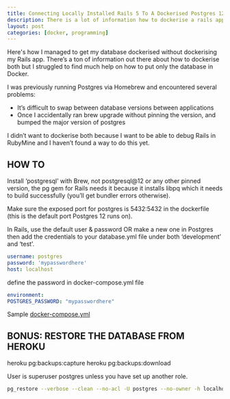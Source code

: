 ```yaml
---
title: Connecting Locally Installed Rails 5 To A Dockerised Postgres 12
description: There is a lot of information how to dockerise a rails app and a database, but not a lot of help to only dockerise the database. Here's how.
layout: post
categories: [docker, programming]
---
```

Here's how I managed to get my database dockerised without dockerising my Rails app. There’s a ton of information out there about how to dockerise both but I struggled to find much help on how to put only the database in Docker.

I was previously running Postgres via Homebrew and encountered several problems:

- It’s difficult to swap between database versions between applications
- Once I accidentally ran brew upgrade without pinning the version, and bumped the major version of postgres

I didn’t want to dockerise both because I want to be able to debug Rails in RubyMine and I haven’t found a way to do this yet.

## HOW TO
Install ‘postgresql’ with Brew, not postgresql@12 or any other pinned version, the pg gem for Rails needs it because it installs libpq which it needs to build successfully (you’ll get bundler errors otherwise).

Make sure the exposed port for postgres is 5432:5432 in the dockerfile (this is the default port Postgres 12 runs on).

In Rails, use the default user & password OR make a new one in Postgres then add the credentials to your database.yml file under both ‘development’ and ‘test’.

```yaml
username: postgres
password: 'mypasswordhere'
host: localhost
```

define the password in docker-compose.yml file
```yaml
environment:
POSTGRES_PASSWORD: "mypasswordhere"
```
Sample [docker-compose.yml](https://gist.github.com/outragedpinkracoon/300f74fb6232b4893b5db988f8e0dfb1)

## BONUS: RESTORE THE DATABASE FROM HEROKU
heroku pg:backups:capture
heroku pg:backups:download

User is superuser postgres unless you have set up another role.

```bash
pg_restore --verbose --clean --no-acl -U postgres --no-owner -h localhost -d my_database_name latest.dump
```
